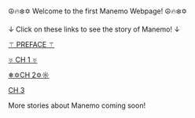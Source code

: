 ☮️🔥❄️✡️ Welcome to the first Manemo Webpage! ☮️🔥❄️✡️

↓ Click on these links to see the story of Manemo! ↓

[⚚ PREFACE ⚚](preface.md)

[♅ CH 1 ♅](chapter1.md)

[❄✡CH 2✡☼](chapter2.md)

[  CH 3  ](chapter3.md)

More stories about Manemo coming soon!
